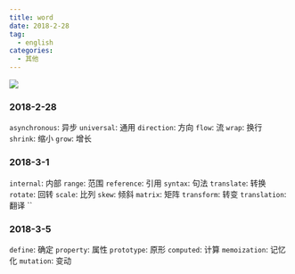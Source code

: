 ```yaml
---
title: word
date: 2018-2-28
tag: 
  - english
categories:
  - 其他
---
```


![](/imgs/english/theme/bird.png)

### 2018-2-28

`asynchronous`: 异步
`universal`: 通用
`direction`: 方向
`flow`: 流
`wrap`: 换行
`shrink`: 缩小
`grow`: 增长

### 2018-3-1

`internal`: 内部
`range`: 范围
`reference`: 引用
`syntax`: 句法
`translate`: 转换
`rotate`: 回转
`scale`: 比列
`skew`: 倾斜
`matrix`: 矩阵
`transform`: 转变
`translation`: 翻译
``

### 2018-3-5

`define`: 确定
`property`: 属性
`prototype`: 原形
`computed`: 计算
`memoization`: 记忆化
`mutation`: 变动
